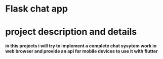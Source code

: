 # Flask chat app 

# project description and details 
**in this projects i will try to implement a complete chat sysytem work in web browser and provide an api for mobile devices to use it with flutter** 
